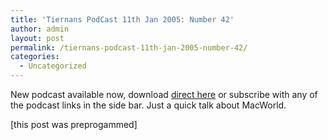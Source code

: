 ```yaml
---
title: 'Tiernans PodCast 11th Jan 2005: Number 42'
author: admin
layout: post
permalink: /tiernans-podcast-11th-jan-2005-number-42/
categories:
  - Uncategorized
---
```

New podcast available now, download [direct here][1] or subscribe with any of the podcast links in the side bar. Just a quick talk about MacWorld.

[this post was preprogammed]

 [1]: http://libsyn.com/media/lotas/tiernanspodcast-11012006-01.mp3